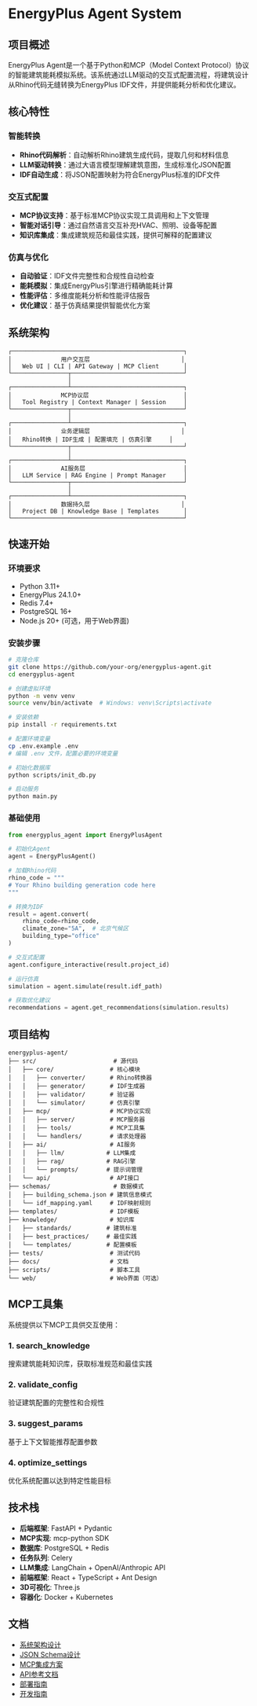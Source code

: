 # EnergyPlus Agent System

## 项目概述

EnergyPlus Agent是一个基于Python和MCP（Model Context Protocol）协议的智能建筑能耗模拟系统。该系统通过LLM驱动的交互式配置流程，将建筑设计从Rhino代码无缝转换为EnergyPlus IDF文件，并提供能耗分析和优化建议。

## 核心特性

### 智能转换
- **Rhino代码解析**：自动解析Rhino建筑生成代码，提取几何和材料信息
- **LLM驱动转换**：通过大语言模型理解建筑意图，生成标准化JSON配置
- **IDF自动生成**：将JSON配置映射为符合EnergyPlus标准的IDF文件

### 交互式配置
- **MCP协议支持**：基于标准MCP协议实现工具调用和上下文管理
- **智能对话引导**：通过自然语言交互补充HVAC、照明、设备等配置
- **知识库集成**：集成建筑规范和最佳实践，提供可解释的配置建议

### 仿真与优化
- **自动验证**：IDF文件完整性和合规性自动检查
- **能耗模拟**：集成EnergyPlus引擎进行精确能耗计算
- **性能评估**：多维度能耗分析和性能评估报告
- **优化建议**：基于仿真结果提供智能优化方案

## 系统架构

```
┌─────────────────────────────────────────────────┐
│              用户交互层                          │
│   Web UI | CLI | API Gateway | MCP Client       │
└────────────────┬────────────────────────────────┘
                 │
┌────────────────┴────────────────────────────────┐
│              MCP协议层                           │
│   Tool Registry | Context Manager | Session     │
└────────────────┬────────────────────────────────┘
                 │
┌────────────────┴────────────────────────────────┐
│              业务逻辑层                          │
│   Rhino转换 | IDF生成 | 配置填充 | 仿真引擎     │
└────────────────┬────────────────────────────────┘
                 │
┌────────────────┴────────────────────────────────┐
│              AI服务层                            │
│   LLM Service | RAG Engine | Prompt Manager     │
└────────────────┬────────────────────────────────┘
                 │
┌────────────────┴────────────────────────────────┐
│              数据持久层                          │
│   Project DB | Knowledge Base | Templates       │
└─────────────────────────────────────────────────┘
```

## 快速开始

### 环境要求

- Python 3.11+
- EnergyPlus 24.1.0+
- Redis 7.4+
- PostgreSQL 16+
- Node.js 20+ (可选，用于Web界面)

### 安装步骤

```bash
# 克隆仓库
git clone https://github.com/your-org/energyplus-agent.git
cd energyplus-agent

# 创建虚拟环境
python -m venv venv
source venv/bin/activate  # Windows: venv\Scripts\activate

# 安装依赖
pip install -r requirements.txt

# 配置环境变量
cp .env.example .env
# 编辑 .env 文件，配置必要的环境变量

# 初始化数据库
python scripts/init_db.py

# 启动服务
python main.py
```

### 基础使用

```python
from energyplus_agent import EnergyPlusAgent

# 初始化Agent
agent = EnergyPlusAgent()

# 加载Rhino代码
rhino_code = """
# Your Rhino building generation code here
"""

# 转换为IDF
result = agent.convert(
    rhino_code=rhino_code,
    climate_zone="5A",  # 北京气候区
    building_type="office"
)

# 交互式配置
agent.configure_interactive(result.project_id)

# 运行仿真
simulation = agent.simulate(result.idf_path)

# 获取优化建议
recommendations = agent.get_recommendations(simulation.results)
```

## 项目结构

```
energyplus-agent/
├── src/                      # 源代码
│   ├── core/                # 核心模块
│   │   ├── converter/       # Rhino转换器
│   │   ├── generator/       # IDF生成器
│   │   ├── validator/       # 验证器
│   │   └── simulator/       # 仿真引擎
│   ├── mcp/                 # MCP协议实现
│   │   ├── server/          # MCP服务器
│   │   ├── tools/           # MCP工具集
│   │   └── handlers/        # 请求处理器
│   ├── ai/                  # AI服务
│   │   ├── llm/            # LLM集成
│   │   ├── rag/            # RAG引擎
│   │   └── prompts/        # 提示词管理
│   └── api/                 # API接口
├── schemas/                  # 数据模式
│   ├── building_schema.json # 建筑信息模式
│   └── idf_mapping.yaml     # IDF映射规则
├── templates/               # IDF模板
├── knowledge/               # 知识库
│   ├── standards/          # 建筑标准
│   ├── best_practices/     # 最佳实践
│   └── templates/          # 配置模板
├── tests/                   # 测试代码
├── docs/                    # 文档
├── scripts/                 # 脚本工具
└── web/                     # Web界面（可选）
```

## MCP工具集

系统提供以下MCP工具供交互使用：

### 1. search_knowledge
搜索建筑能耗知识库，获取标准规范和最佳实践

### 2. validate_config
验证建筑配置的完整性和合规性

### 3. suggest_params
基于上下文智能推荐配置参数

### 4. optimize_settings
优化系统配置以达到特定性能目标

## 技术栈

- **后端框架**: FastAPI + Pydantic
- **MCP实现**: mcp-python SDK
- **数据库**: PostgreSQL + Redis
- **任务队列**: Celery
- **LLM集成**: LangChain + OpenAI/Anthropic API
- **前端框架**: React + TypeScript + Ant Design
- **3D可视化**: Three.js
- **容器化**: Docker + Kubernetes

## 文档

- [系统架构设计](docs/architecture.md)
- [JSON Schema设计](docs/schema-design.md)
- [MCP集成方案](docs/mcp-integration.md)
- [API参考文档](docs/api-reference.md)
- [部署指南](docs/deployment.md)
- [开发指南](docs/development.md)
